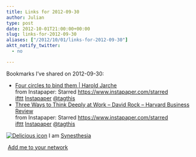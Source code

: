 ```yaml
---
title: Links for 2012-09-30
author: Julian
type: post
date: 2012-10-01T21:00:00+00:00
slug: links-for-2012-09-30 
aliases: ["/2012/10/01/links-for-2012-09-30"]
aktt_notify_twitter:
  - no

---
```

Bookmarks I&#8217;ve shared on 2012-09-30:

  * [Four circles to bind them | Harold Jarche][1]  
    from Instapaper: Starred https://www.instapaper.com/starred  
    [ifttt][2] [Instapaper][3] [@tagthis][4] 
  * [Three Ways to Think Deeply at Work &#8211; David Rock &#8211; Harvard Business Review][5]  
    from Instapaper: Starred https://www.instapaper.com/starred  
    [ifttt][2] [Instapaper][3] [@tagthis][4] 

<p class="deliciouslink">
  <a href="https://del.icio.us/synesthesia" title="See all my bookmarks on del.icio.us"><img src="https://www.synesthesia.co.uk/images/deliciousicon.jpg" alt="Delicious icon" /></a>&nbsp;I am <a href="https://del.icio.us/synesthesia" title="See all my bookmarks on del.icio.us">Synesthesia</a>
</p>

<p class="deliciouslink">
  <a href="https://del.icio.us/network?add=synesthesia" title="Add me to your del.icio.us network"><img src="https://www.synesthesia.co.uk/images/add.gif" alt="" /></a>&nbsp;<a href="https://del.icio.us/network?add=synesthesia" title="Add me to your del.icio.us network">Add me to your network</a>
</p>

 [1]: https://www.jarche.com/2012/09/four-circles-to-bind-them/
 [2]: https://www.delicious.com/synesthesia/ifttt
 [3]: https://www.delicious.com/synesthesia/Instapaper
 [4]: https://www.delicious.com/synesthesia/%40tagthis
 [5]: https://blogs.hbr.org/cs/2012/09/three_ways_to_think_deeply_at_work.html